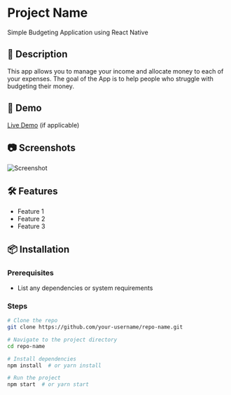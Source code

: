 # Project Name
Simple Budgeting Application using React Native
## 📌 Description
This app allows you to manage your income and allocate money to each of your expenses. The goal of the App is to help people who struggle with budgeting their money.

## 🚀 Demo
[Live Demo](https://your-demo-link.com) (if applicable)

## 📷 Screenshots
![Screenshot](https://your-image-link.com)

## 🛠️ Features
- Feature 1
- Feature 2
- Feature 3

## 📦 Installation
### Prerequisites
- List any dependencies or system requirements

### Steps
```bash
# Clone the repo
git clone https://github.com/your-username/repo-name.git

# Navigate to the project directory
cd repo-name

# Install dependencies
npm install  # or yarn install

# Run the project
npm start  # or yarn start
